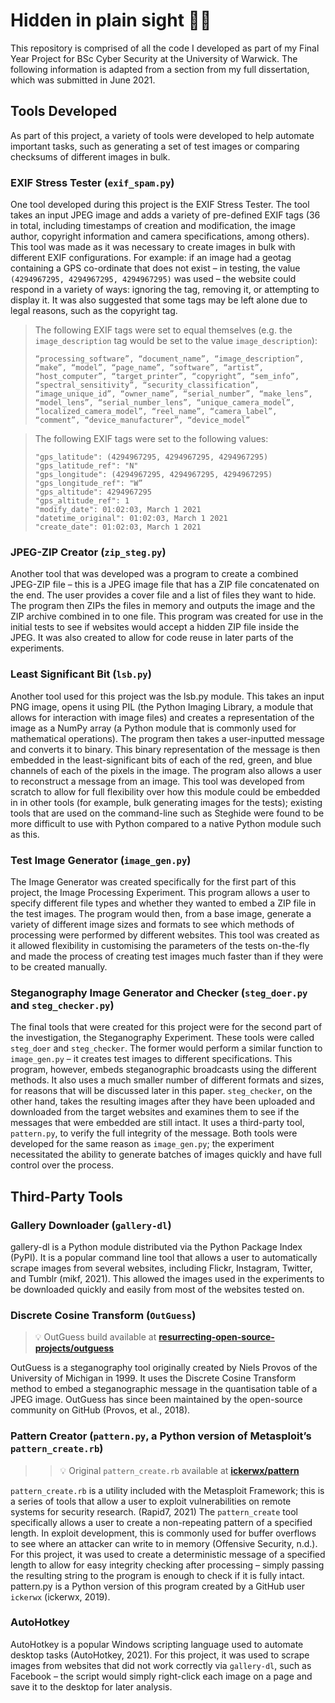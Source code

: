 # Hidden in plain sight 🕵🏽

This repository is comprised of all the code I developed as part of my Final Year Project for BSc Cyber Security at the University of Warwick. The following information is adapted from a section from my full dissertation, which was submitted in June 2021.

## Tools Developed
As part of this project, a variety of tools were developed to help automate important tasks, such as generating a set of test images or comparing checksums of different images in bulk.

### EXIF Stress Tester (`exif_spam.py`)
One tool developed during this project is the EXIF Stress Tester. The tool takes an input JPEG image and adds a variety of pre-defined EXIF tags (36 in total, including timestamps of creation and modification, the image author, copyright information and camera specifications, among others). This tool was made as it was necessary to create images in bulk with different EXIF configurations. For example: if an image had a geotag containing a GPS co-ordinate that does not exist – in testing, the value `(4294967295, 4294967295, 4294967295)` was used – the website could respond in a variety of ways: ignoring the tag, removing it, or attempting to display it. It was also suggested that some tags may be left alone due to legal reasons, such as the copyright tag.

> The following EXIF tags were set to equal themselves (e.g. the `image_description` tag would be set to the value `image_description`):
> ```
> “processing_software”, “document_name”, “image_description”, “make”, “model”, “page_name”, “software”, “artist”, “host_computer”, “target_printer”, “copyright”, “sem_info”, “spectral_sensitivity”, “security_classification”, “image_unique_id”, “owner_name”, “serial_number”, “make_lens”, “model_lens”, “serial_number_lens”, “unique_camera_model”, “localized_camera_model”, “reel_name”, “camera_label”, “comment”, “device_manufacturer”, “device_model”

> The following EXIF tags were set to the following values:
> ```
> "gps_latitude": (4294967295, 4294967295, 4294967295)
> "gps_latitude_ref": "N"
> "gps_longitude": (4294967295, 4294967295, 4294967295)
> "gps_longitude_ref": "W”
> "gps_altitude": 4294967295
> "gps_altitude_ref": 1
> "modify_date": 01:02:03, March 1 2021
> "datetime_original": 01:02:03, March 1 2021
> "create_date": 01:02:03, March 1 2021


### JPEG-ZIP Creator (`zip_steg.py`)
Another tool that was developed was a program to create a combined JPEG-ZIP file – this is a JPEG image file that has a ZIP file concatenated on the end. The user provides a cover file and a list of files they want to hide. The program then ZIPs the files in memory and outputs the image and the ZIP archive combined in to one file. This program was created for use in the initial tests to see if websites would accept a hidden ZIP file inside the JPEG. It was also created to allow for code reuse in later parts of the experiments.

### Least Significant Bit (`lsb.py`)
Another tool used for this project was the lsb.py module. This takes an input PNG image, opens it using PIL (the Python Imaging Library, a module that allows for interaction with image files) and creates a representation of the image as a NumPy array (a Python module that is commonly used for mathematical operations). The program then takes a user-inputted message and converts it to binary. This binary representation of the message is then embedded in the least-significant bits of each of the red, green, and blue channels of each of the pixels in the image. The program also allows a user to reconstruct a message from an image. This tool was developed from scratch to allow for full flexibility over how this module could be embedded in in other tools (for example, bulk generating images for the tests); existing tools that are used on the command-line such as Steghide were found to be more difficult to use with Python compared to a native Python module such as this.

### Test Image Generator (`image_gen.py`)
The Image Generator was created specifically for the first part of this project, the Image Processing Experiment. This program allows a user to specify different file types and whether they wanted to embed a ZIP file in the test images. The program would then, from a base image, generate a variety of different image sizes and formats to see which methods of processing were performed by different websites. This tool was created as it allowed flexibility in customising the parameters of the tests on-the-fly and made the process of creating test images much faster than if they were to be created manually.

### Steganography Image Generator and Checker (`steg_doer.py` and `steg_checker.py`)
The final tools that were created for this project were for the second part of the investigation, the Steganography Experiment. These tools were called `steg_doer` and `steg_checker`. The former would perform a similar function to `image_gen.py` – it creates test images to different specifications. This program, however, embeds steganographic broadcasts using the different methods. It also uses a much smaller number of different formats and sizes, for reasons that will be discussed later in this paper. `steg_checker`, on the other hand, takes the resulting images after they have been uploaded and downloaded from the target websites and examines them to see if the messages that were embedded are still intact. It uses a third-party tool, `pattern.py`, to verify the full integrity of the message. Both tools were developed for the same reason as `image_gen.py`; the experiment necessitated the ability to generate batches of images quickly and have full control over the process.

## Third-Party Tools
### Gallery Downloader (`gallery-dl`)
gallery-dl is a Python module distributed via the Python Package Index (PyPI). It is a popular command line tool that allows a user to automatically scrape images from several websites, including Flickr, Instagram, Twitter, and Tumblr (mikf, 2021). This allowed the images used in the experiments to be downloaded quickly and easily from most of the websites tested on.

### Discrete Cosine Transform (`OutGuess`)
> 💡 OutGuess build available at [**resurrecting-open-source-projects/outguess**](https://github.com/resurrecting-open-source-projects/outguess)

OutGuess is a steganography tool originally created by Niels Provos of the University of Michigan in 1999. It uses the Discrete Cosine Transform method to embed a steganographic message in the quantisation table of a JPEG image. OutGuess has since been maintained by the open-source community on GitHub (Provos, et al., 2018).

### Pattern Creator (`pattern.py`, a Python version of Metasploit’s `pattern_create.rb`)
> > 💡 Original `pattern_create.rb` available at [**ickerwx/pattern**](https://github.com/ickerwx/pattern)

`pattern_create.rb` is a utility included with the Metasploit Framework; this is a series of tools that allow a user to exploit vulnerabilities on remote systems for security research. (Rapid7, 2021) The `pattern_create` tool specifically allows a user to create a non-repeating pattern of a specified length. In exploit development, this is commonly used for buffer overflows to see where an attacker can write to in memory (Offensive Security, n.d.). For this project, it was used to create a deterministic message of a specified length to allow for easy integrity checking after processing – simply passing the resulting string to the program is enough to check if it is fully intact. pattern.py is a Python version of this program created by a GitHub user `ickerwx` (ickerwx, 2019).

### AutoHotkey
AutoHotkey is a popular Windows scripting language used to automate desktop tasks (AutoHotkey, 2021). For this project, it was used to scrape images from websites that did not work correctly via `gallery-dl`, such as Facebook – the script would simply right-click each image on a page and save it to the desktop for later analysis.
